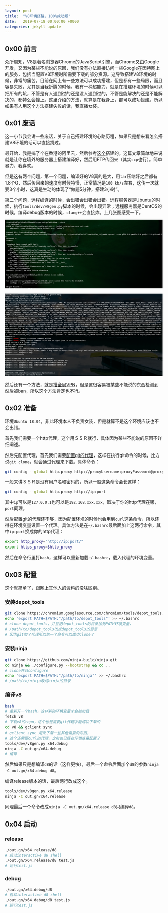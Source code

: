 ```yaml
---
layout: post
title:  "V8环境搭建，100%成功版"
date:   2019-07-18 00:00:00 +0000
categories: jekyll update
---
```


## 0x00 前言

众所周知，V8是著名浏览器Chrome的JavaScript引擎，而Chrome又由Google开发，又因为某些不能说的原因，我们没有办法直接访问一些Google在因特网上的服务，包括当配置V8环境时所需要下载的部分资源。这导致搭建V8环境的时候，非常的痛苦。目前在网上有一些方法可以成功搭建，但是都有一些局限，而且容易失败，尤其是当我折腾的时候。我有一种超能力，就是在搭建环境的时候可以把所有的坑，不管是有人遇到过的还是没人遇到过的，不管是能解决的还是不能解决的，都特么会撞上。这里介绍的方法，就算是在我身上，都可以成功搭建。所以如果有人用这个方法搭建失败的话，我直播女装。

## 0x01 废话

这一小节我会讲一些废话，关于自己搭建环境的心路历程，如果只是想来看怎么搭建V8环境的话可以直接跳过。

最开始，我是搞了个在香港的阿里云，然后参考[这个](http://eternalsakura13.com/2018/06/26/v8_environment/)搭建的。这篇文章简单地来说就是让你在墙外的服务器上搭建编译好，然后用FTP传回来（其实`scp`也行）。简单暴力，我喜欢。

但是这有两个问题，第一个问题，编译好的V8真的是大，用`tar`压缩好之后都有1.8个G，然后传回来的速度有时候特慢，正常情况是`100 kb/s`左右，这传一次就要3个小时，这真是生动的体现了“做题5分钟，搭建3小时”。

第二个问题，远程编译的时候，会出错会出错会出错。远程服务器是Ubuntu的时候，执行`tools/dev/v8gen.py`脚本的时候，会出现异常；远程服务器是CentOS的时候，编译debug版本的时候，`clang++`会直接炸。上几张图感受一下。

![什么叫做绝望1](/images/1563443101608.png)

![什么叫做绝望2](/images/1563443019673.png)

然后还有一个方法，就是[搭全局VPN](http://eternalsakura13.com/2018/07/20/v8_xcode/)，但是这很容易被某些不能说的东西检测到然后被ban，所以这个方法肯定也不行。

## 0x02 准备

环境`Ubuntu 18.04`，非此环境本人不负责女装，但是就算不是这个环境应该也不会出错。

首先我们需要一个http代理，这个用ＳＳＲ就行，具体因为某些不能说的原因不详细阐述。

然后先配置代理，首先我们需要[配置git的代理](https://gist.github.com/evantoli/f8c23a37eb3558ab8765)，这样在执行git命令的时候，比方说`git clone`，就会通过代理来下载。具体命令：

```bash
git config --global http.proxy http://proxyUsername:proxyPassword@proxy.server.com:port
```

一般来讲ＳＳＲ是没有用户名和密码的，所以一般这条命令会长这样：

```bash
git config --global http.proxy http://ip:port
```

其中`ip`可以是`127.0.0.1`也可以是`192.168.xxx.xxx`，取决于你的http代理在哪，`port`同理。

然后配置git的代理还不够，因为配置环境的时候也会用到`curl`这条命令，所以还得在环境变量设置一个代理。具体方法是在`~/.bashrc`最后面加上这两行命令，其中`ip:port`换成你的http代理：

```bash
export http_proxy="http://ip:port/"
export https_proxy=$http_proxy
```

然后在命令行里打`bash`，这样可以重新加载`~/.bashrc`，载入代理的环境变量。

## 0x03 配置

这个就简单了，跟网上[其他人的资料](http://eternalsakura13.com/2018/05/06/v8/)的没啥区别。

### 安装depot_tools

```bash
git clone https://chromium.googlesource.com/chromium/tools/depot_tools.git
echo 'export PATH=$PATH:"/path/to/depot_tools"' >> ~/.bashrc
# clone depot_tools，并且把depot_tools的目录加到PATH环境变量，
# /path/to/depot_tools改成depot_tools的目录
# 因为git加了代理所以第一个命令可以成功clone了
```

### 安装ninja

```bash
git clone https://github.com/ninja-build/ninja.git
cd ninja && ./configure.py --bootstrap && cd ..
# clone并且configure
echo 'export PATH=$PATH:"/path/to/ninja"' >> ~/.bashrc
# /path/to/ninja改成ninja的目录
```

### 编译v8

```bash
bash
# 重新开一个bash，这样新的环境变量才会被加载
fetch v8
# 下载v8的repo，这个也是需要git代理才能成功下载的
cd v8 && gclient sync
# gclient sync 用来下载一些其他需要的东西，
# 这个还需要curl的代理，之前也已经在环境变量配置了
tools/dev/v8gen.py x64.debug
ninja -C out.gn/x64.debug
# 编译
```

然后如果只是想编译`d8`的话（这样更快），最后一个命令后面加个`d8`的参数`ninja -C out.gn/x64.debug d8`。

编译release版本的话，最后两行改成这个。

```bash
tools/dev/v8gen.py x64.release
ninja -C out.gn/x64.release
```

同理最后一个命令改成`ninja -C out.gn/x64.release d8`只编译`d8`。

## 0x04 启动

### release

```bash
./out.gn/x64.release/d8
# 启动interactive d8 shell
./out.gn/x64.release/d8 test.js
# 运行test.js
```

### debug

```bash
./out.gn/x64.debug/d8
# 启动interactive d8 shell
./out.gn/x64.debug/d8 test.js
# 运行test.js
```

